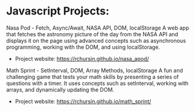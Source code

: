 # Javascript Projects:

Nasa Pod - Fetch, Async/Await, NASA API, DOM, localStorage A web app that fetches the astronomy picture of the day from the NASA API and displays it on the page using advanced concepts such as asynchronous programming, working with the DOM, and using localStorage.
- Project website: https://rchursin.github.io/nasa_apod/


Math Sprint - SetInterval, DOM, Array Methods, localStorage A fun and challenging game that tests your math skills by presenting a series of questions with a timer. It uses concepts such as setInterval, working with arrays, and dynamically updating the DOM.
- Project website: https://rchursin.github.io/math_sprint/
